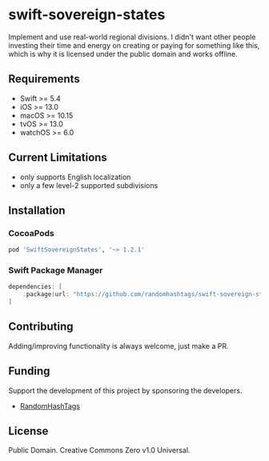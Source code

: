 # swift-sovereign-states

Implement and use real-world regional divisions. I didn't want other people investing their time and energy on creating or paying for something like this, which is why it is licensed under the public domain and works offline.

## Requirements
* Swift >= 5.4
* iOS >= 13.0
* macOS >= 10.15
* tvOS >= 13.0
* watchOS >= 6.0

## Current Limitations
- only supports English localization
- only a few level-2 supported subdivisions

## Installation
### CocoaPods

```ruby
pod 'SwiftSovereignStates', '~> 1.2.1'
```

### Swift Package Manager

```swift
dependencies: [
    .package(url: "https://github.com/randomhashtags/swift-sovereign-states.git", from: "1.2.1"),
]
```

## Contributing
Adding/improving functionality is always welcome, just make a PR.

## Funding
Support the development of this project by sponsoring the developers.
- [RandomHashTags](https://github.com/sponsors/RandomHashTags)

## License
Public Domain. Creative Commons Zero v1.0 Universal.
